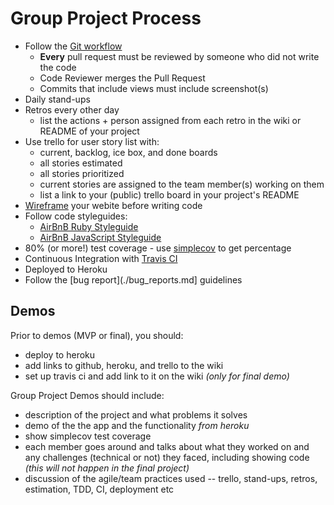 # Group Project Process

* Follow the [Git workflow](../git-workflow.md)
	* **Every** pull request must be reviewed by someone who did not write the code
	* Code Reviewer merges the Pull Request
	* Commits that include views must include screenshot(s) 
* Daily stand-ups
* Retros every other day
	* list the actions + person assigned from each retro in the wiki or README of your project 
* Use trello for user story list with:
	* current, backlog, ice box, and done boards
	* all stories estimated
	* all stories prioritized
	* current stories are assigned to the team member(s) working on them
	* list a link to your (public) trello board in your project's README
* [Wireframe](./wireframing.md) your webite before writing code
* Follow code styleguides:
	* [AirBnB Ruby Styleguide](https://github.com/airbnb/ruby)
	* [AirBnB JavaScript Styleguide](https://github.com/airbnb/javascript)
* 80% (or more!) test coverage - use [simplecov](https://www.ruby-toolbox.com/projects/simplecov) to get percentage
* Continuous Integration with [Travis CI](https://travis-ci.org/)
* Deployed to Heroku
* Follow the [bug report](./bug_reports.md] guidelines

## Demos

Prior to demos (MVP or final), you should:

- deploy to heroku
- add links to github, heroku, and trello to the wiki
- set up travis ci and add link to it on the wiki *(only for final demo)*

Group Project Demos should include:

- description of the project and what problems it solves
- demo of the the app and the functionality *from heroku*
- show simplecov test coverage
- each member goes around and talks about what they worked on and any challenges (technical or not) they faced, including showing code *(this will not happen in the final project)*
- discussion of the agile/team practices used -- trello, stand-ups, retros, estimation, TDD, CI, deployment etc

